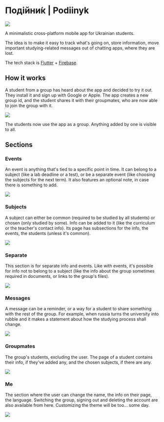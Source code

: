 # Подійни́к | Podiinyk

![](design/logo.png)

A minimalistic cross-platform mobile app for Ukrainian students.

The idea is to make it easy to track what's going on, store information,
move important studying-related messages out of chatting apps, where they are lost.

The tech stack is [Flutter](https://flutter.dev) + [Firebase](https://firebase.google.com).


## How it works

A student from a group has heard about the app and decided to try it out. 
They install it and sign up with Google or Apple. The app creates a new group id, 
and the student shares it with their groupmates, who are now able to join the group with it.

![](design/parts/pre-home.png)

The students now use the app as a group. Anything added by one is visible to all.


## Sections

### Events

An event is anything that's tied to a specific point in time. It can belong to a subject 
(like a lab deadline or a test), or be a separate event (like choosing the subjects for the next term). 
It also features an optional note, in case there is something to add.

![](design/parts/events.png)

### Subjects

A subject can either be common (required to be studied by all students) or chosen 
(only studied by some). Info can be added to it (like the curriculum or the teacher's contact info). 
Its page has subsections for the info, the events, the students (unless it's common).

![](design/parts/subjects.png)

### Separate

This section is for separate info and events. Like with events, it's possible for 
info not to belong to a subject (like the info about the group sometimes required in documents, 
or links to the group's files).

![](design/parts/separate.png)

### Messages

A message can be a reminder, or a way for a student to share something with the rest of the group. 
For example, when russia turns the university into rubble and it makes a statement 
about how the studying process shall change.

![](design/parts/messages.png)

### Groupmates

The group's students, excluding the user. The page of a student contains their info, 
if they've added any, and the chosen subjects, if there are any.

![](design/parts/groupmates.png)

### Me

The section where the user can change the name, the info on their page, the language. 
Switching the group, signing out and deleting the account are also available from here. 
Customizing the theme will be too... some day.

![](design/parts/me.png)
